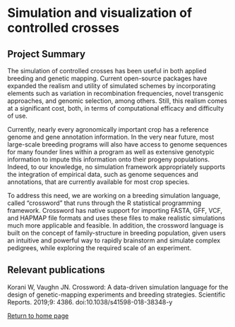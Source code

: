 # Simulation and visualization of controlled crosses

## Project Summary

The simulation of controlled crosses has been useful in both applied breeding and genetic mapping. Current open-source packages have expanded the realism and utility of simulated schemes by incorporating elements such as variation in recombination frequencies, novel transgenic approaches, and genomic selection, among others.  Still, this realism comes at a significant cost, both, in terms of computational efficacy and difficulty of use.  

Currently, nearly every agronomically important crop has a reference genome and gene annotation information.  In the very near future, most large-scale breeding programs will also have access to genome sequences for many founder lines within a program as well as extensive genotypic information to impute this information onto their progeny populations.  Indeed, to our knowledge, no simulation framework appropriately supports the integration of empirical data, such as genome sequences and annotations, that are currently available for most crop species.  

To address this need, we are working on a breeding simulation language, called “crossword” that runs through the R statistical programming framework.  Crossword has native support for importing FASTA, GFF, VCF, and HAPMAP file formats and uses these files to make realistic simulations much more applicable and feasible.  In addition, the crossword language is built on the concept of family-structure in breeding population, given users an intuitive and powerful way to rapidly brainstorm and simulate complex pedigrees, while exploring the required scale of an experiment.

## Relevant publications

Korani W, Vaughn JN. Crossword: A data-driven simulation language for the design of genetic-mapping experiments and breeding strategies. Scientific Reports. 2019;9: 4386. doi:10.1038/s41598-018-38348-y

[Return to home page](http://genemachine.net)

